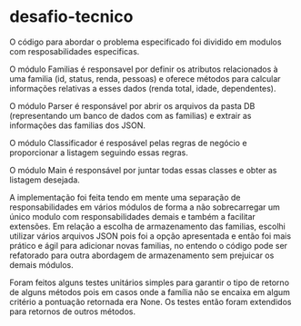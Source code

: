 # desafio-tecnico

O código para abordar o problema especificado foi dividido em modulos com resposabilidades especificas.

O módulo Familias é responsavel por definir os atributos relacionados à uma familia (id, status, renda, pessoas) e oferece métodos para calcular informações relativas a esses dados (renda total, idade, dependentes).

O módulo Parser é responsável por abrir os arquivos da pasta DB (representando um banco de dados com as familias) e extrair as informações das familias dos JSON.

O módulo Classificador é resposável pelas regras de negócio e proporcionar a listagem seguindo essas regras.

O módulo Main é responsável por juntar todas essas classes e obter as listagem desejada.


A implementação foi feita tendo em mente uma separação de responsabilidades em vários módulos de forma a não sobrecarregar um único modulo com responsabilidades demais e também a facilitar extensões. Em relação a escolha de armazenamento das familias, escolhi utilizar vários arquivos JSON pois foi a opção apresentada e então foi mais prático e ágil para adicionar novas familias, no entendo o código pode ser refatorado para outra abordagem de armazenamento sem prejuicar os demais módulos.

Foram feitos alguns testes unitários simples para garantir o tipo de retorno de alguns métodos pois em casos onde a família não se encaixa em algum critério a pontuação retornada era None. Os testes então foram extendidos para retornos de outros métodos.